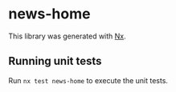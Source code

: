 # news-home

This library was generated with [Nx](https://nx.dev).

## Running unit tests

Run `nx test news-home` to execute the unit tests.
